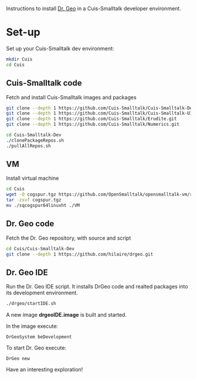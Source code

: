 Instructions to install [Dr. Geo](https://www.gnu.org/s/dr-geo/) in a Cuis-Smalltalk developer environment.

# Set-up
Set up your Cuis-Smalltalk dev environment:
```bash
mkdir Cuis
cd Cuis
```

## Cuis-Smalltalk code
Fetch and install Cuis-Smalltalk images and packages
```bash
git clone --depth 1 https://github.com/Cuis-Smalltalk/Cuis-Smalltalk-Dev.git
git clone --depth 1 https://github.com/Cuis-Smalltalk/Cuis-Smalltalk-UI.git
git clone --depth 1 https://github.com/Cuis-Smalltalk/Erudite.git
git clone --depth 1 https://github.com/Cuis-Smalltalk/Numerics.git

cd Cuis-Smalltalk-Dev
./clonePackageRepos.sh
./pullAllRepos.sh
```

## VM
Install virtual machine

```bash
cd Cuis
wget -O cogspur.tgz https://github.com/OpenSmalltalk/opensmalltalk-vm/releases/latest/download/squeak.cog.spur_linux64x64.tar.gz
tar -zxvf cogspur.tgz
mv ./sqcogspur64linuxht ./VM
```

## Dr. Geo code

Fetch the Dr. Geo repository, with source and script

```bash
cd Cuis/Cuis-Smalltalk-Dev
git clone --depth 1 https://github.com/hilaire/drgeo.git
```

## Dr. Geo IDE

Run the Dr. Geo IDE script. It installs DrGeo code and realted
packages into its development environment.

```bash
./drgeo/startIDE.sh
```

A new image **drgeoIDE.image** is built and started.

In the image execute:

```smalltalk
DrGeoSystem beDevelopment
```

To start Dr. Geo execute:

```smalltalk
DrGeo new
```



Have an interesting exploration!
